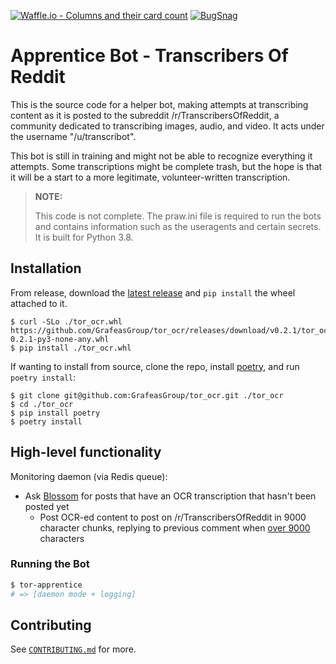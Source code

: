 [![Waffle.io - Columns and their card count](https://badge.waffle.io/TranscribersOfReddit/TranscribersOfReddit.svg?columns=all)](http://waffle.io/TranscribersOfReddit/TranscribersOfReddit)
[![BugSnag](https://img.shields.io/badge/errors--hosted--by-Bugsnag-blue.svg)](https://www.bugsnag.com/open-source/)

# Apprentice Bot - Transcribers Of Reddit

This is the source code for a helper bot, making attempts at transcribing content as
it is posted to the subreddit /r/TranscribersOfReddit, a community dedicated to
transcribing images, audio, and video. It acts under the username "/u/transcribot".

This bot is still in training and might not be able to recognize everything it
attempts. Some transcriptions might be complete trash, but the hope is that it will
be a start to a more legitimate, volunteer-written transcription.

> **NOTE:**
>
> This code is not complete. The praw.ini file is required to run the bots and
> contains information such as the useragents and certain secrets. It is built
> for Python 3.8.

## Installation

From release, download the [latest release](https://github.com/GrafeasGroup/tor_ocr/releases/latest) and `pip install` the wheel attached to it.

```
$ curl -SLo ./tor_ocr.whl https://github.com/GrafeasGroup/tor_ocr/releases/download/v0.2.1/tor_ocr-0.2.1-py3-none-any.whl
$ pip install ./tor_ocr.whl
```

If wanting to install from source, clone the repo, install [poetry](https://poetry.eustace.io), and run `poetry install`:

```
$ git clone git@github.com:GrafeasGroup/tor_ocr.git ./tor_ocr
$ cd ./tor_ocr
$ pip install poetry
$ poetry install
```

## High-level functionality

Monitoring daemon (via Redis queue):

- Ask [Blossom](https://github.com/grafeasgroup/blossom) for posts that have an OCR transcription that hasn't been posted yet
  - Post OCR-ed content to post on /r/TranscribersOfReddit in 9000 character chunks, replying to previous comment when [over 9000][over-9000] characters

[over-9000]: https://tenor.com/view/dragonball-z-super-saiyan-charging-yelling-gif-4987448

### Running the Bot

```bash
$ tor-apprentice
# => [daemon mode + logging]
```

## Contributing

See [`CONTRIBUTING.md`](/CONTRIBUTING.md) for more.
